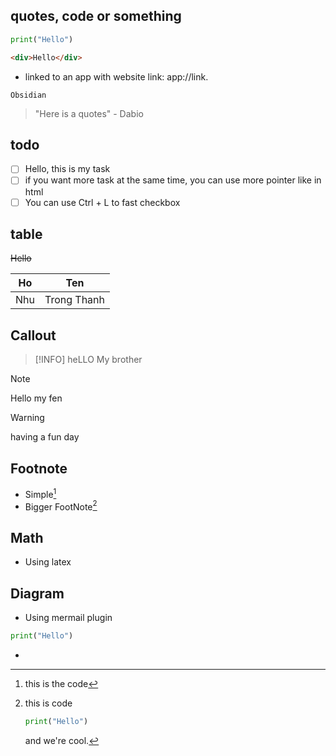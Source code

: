 ## quotes, code or something
```python
print("Hello")
```
```html
<div>Hello</div>
```
- linked to an app with website link: app://link.
```query
Obsidian
```
> "Here is a quotes"
> \- Dabio
## todo
- [ ] Hello, this is my task
- [ ] if you want more task at the same time, you can use more pointer like in html
- [ ] You can use Ctrl + L to fast checkbox
## table
~~Hello~~

Ho | Ten
-- | --
Nhu | Trong Thanh

## Callout
> [!INFO]
> heLLO My brother

> [!note]
> Hello my fen

> [!warning]
> having a fun day

## Footnote
- Simple[^1]
- Bigger FootNote[^2]

[^1]: this is the code
[^2]: this is code
	```python
	print("Hello")
	```
	and we're cool.

## Math
- Using latex
## Diagram
- Using mermail plugin
```python
print("Hello")
```
- 